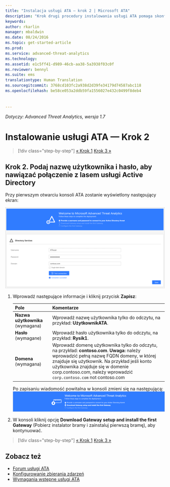 ```yaml
---
title: "Instalacja usługi ATA — krok 2 | Microsoft ATA"
description: "Krok drugi procedury instalowania usługi ATA pomaga skonfigurować ustawienia łączności domeny na serwerze centrum usługi ATA"
keywords: 
author: rkarlin
manager: mbaldwin
ms.date: 08/24/2016
ms.topic: get-started-article
ms.prod: 
ms.service: advanced-threat-analytics
ms.technology: 
ms.assetid: e1c5ff41-d989-46cb-aa38-5a3938f03c0f
ms.reviewer: bennyl
ms.suite: ems
translationtype: Human Translation
ms.sourcegitcommit: 3768cd103fc2a938d2d39fe34179d74587abc118
ms.openlocfilehash: be58ce053a2ddb59fa1556027e432c0499f8deb4


---
```


*Dotyczy: Advanced Threat Analytics, wersja 1.7*



# <a name="install-ata-step-2"></a>Instalowanie usługi ATA — Krok 2

>[!div class="step-by-step"]
[« Krok 1](install-ata-step1.md)
[Krok 3 »](install-ata-step3.md)

## <a name="step-2-provide-a-username-and-password-to-connect-to-your-active-directory-forest"></a>Krok 2. Podaj nazwę użytkownika i hasło, aby nawiązać połączenie z lasem usługi Active Directory

Przy pierwszym otwarciu konsoli ATA zostanie wyświetlony następujący ekran:

![ATA welcome stage 1 (ATA — zapraszamy, etap 1)](media/ATA_1.7-welcome-provide-username.png)

1.  Wprowadź następujące informacje i kliknij przycisk **Zapisz**:

    |Pole|Komentarze|
    |---------|------------|
    |**Nazwa użytkownika** (wymagana)|Wprowadź nazwę użytkownika tylko do odczytu, na przykład: **UżytkownikATA**.|
    |**Hasło** (wymagane)|Wprowadź hasło użytkownika tylko do odczytu, na przykład: **Rysik1**.|
    |**Domena** (wymagana)|Wprowadź domenę użytkownika tylko do odczytu, na przykład: **contoso.com**. **Uwaga:** należy wprowadzić pełną nazwę FQDN domeny, w której znajduje się użytkownik. Na przykład jeśli konto użytkownika znajduje się w domenie corp.contoso.com, należy wprowadzić `corp.contoso.com` not contoso.com|
    

    Po zapisaniu wiadomość powitalna w konsoli zmieni się na następującą: ![ATA welcome stage 1 finished (ATA — zapraszamy, ukończono etap 1)](media/ATA_1.7-welcome-provide-username-finished.png)

2. W konsoli kliknij opcję **Download Gateway setup and install the first Gateway** (Pobierz instalator bramy i zainstaluj pierwszą bramę), aby kontynuować.


>[!div class="step-by-step"]
[« Krok 1](install-ata-step1.md)
[Krok 3 »](install-ata-step3.md)


## <a name="see-also"></a>Zobacz też

- [Forum usługi ATA](https://social.technet.microsoft.com/Forums/security/home?forum=mata)
- [Konfigurowanie zbierania zdarzeń](configure-event-collection.md)
- [Wymagania wstępne usługi ATA](/advanced-threat-analytics/plan-design/ata-prerequisites)



<!--HONumber=Oct16_HO4-->


